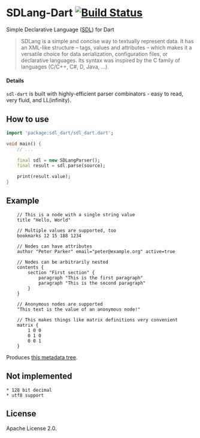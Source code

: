 # SDLang-Dart [![Build Status](https://travis-ci.org/jahan-addison/SDL-dart.svg?branch=master)](https://travis-ci.org/jahan-addison/SDL-dart)
Simple Declarative Language ([SDL](https://sdlang.org/)) for Dart

> SDLang is a simple and concise way to textually represent data. It has an XML-like structure – tags, values and attributes – which makes it a versatile choice for data serialization, configuration files, or declarative languages. Its syntax was inspired by the C family of languages (C/C++, C#, D, Java, …).

#### Details

`sdl-dart` is built with highly-efficient parser combinators - easy to read, very fluid, and LL(infinity).


## How to use

```dart
import 'package:sdl_dart/sdl_dart.dart';

void main() {
    // ...

    final sdl = new SDLangParser();
    final result = sdl.parse(source);

    print(result.value);
}
```

## Example

```
    // This is a node with a single string value
    title "Hello, World"

    // Multiple values are supported, too
    bookmarks 12 15 188 1234

    // Nodes can have attributes
    author "Peter Parker" email="peter@example.org" active=true

    // Nodes can be arbitrarily nested
    contents {
        section "First section" {
            paragraph "This is the first paragraph"
            paragraph "This is the second paragraph"
        }
    }

    // Anonymous nodes are supported
    "This text is the value of an anonymous node!"

    // This makes things like matrix definitions very convenient
    matrix {
        1 0 0
        0 1 0
        0 0 1
    }
```

Produces [this metadata tree](https://gist.github.com/jahan-addison/894832429b583d23f4f07203faf630c5).

## Not implemented

    * 128 bit decimal
    * utf8 support

## License
Apache License 2.0.

